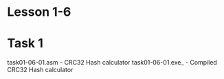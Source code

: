 # Lesson 1-6

# Task 1 
task01-06-01.asm - CRC32 Hash calculator
task01-06-01.exe_ - Compiled CRC32 Hash calculator
